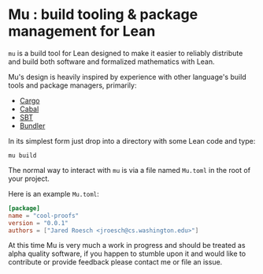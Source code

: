 # Mu : build tooling & package management for Lean

`mu` is a build tool for Lean designed to make it easier to reliably distribute
and build both software and formalized mathematics with Lean.

Mu's design is heavily inspired by experience with other language's build
tools and package managers, primarily:
  - [Cargo](https://github.com/rust-lang/cargo)
  - [Cabal](https://www.haskell.org/cabal/)
  - [SBT](http://www.scala-sbt.org/)
  - [Bundler](http://bundler.io/)

In its simplest form just drop into a directory with some Lean code and type:
```
mu build
```

The normal way to interact with `mu` is via a file named `Mu.toml` in
the root of your project.

Here is an example `Mu.toml`:

```toml
[package]
name = "cool-proofs"
version = "0.0.1"
authors = ["Jared Roesch <jroesch@cs.washington.edu>"]
```

At this time Mu is very much a work in progress and should be treated as
alpha quality software, if you happen to stumble upon it and would like to
contribute or provide feedback please contact me or file an issue.
